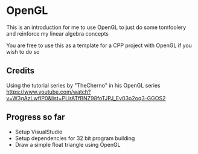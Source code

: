 # OpenGL

This is an introduction for me to use OpenGL to just do some tomfoolery and reinforce my linear algebra concepts

You are free to use this as a template for a CPP project with OpenGL if you wish to do so

## Credits

Using the tutorial series by "TheCherno" in his OpenGL series https://www.youtube.com/watch?v=W3gAzLwfIP0&list=PLlrATfBNZ98foTJPJ_Ev03o2oq3-GGOS2

## Progress so far

- Setup VisualStudio 
- Setup dependencies for 32 bit program building
- Draw a simple float triangle using OpenGL